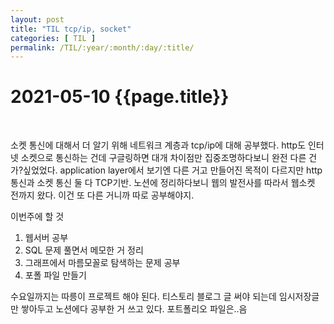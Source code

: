 ```yaml
---
layout: post
title: "TIL tcp/ip, socket"
categories: [ TIL ]
permalink: /TIL/:year/:month/:day/:title/
---
```


# 2021-05-10 {{page.title}}
&nbsp;  

소켓 통신에 대해서 더 알기 위해 네트워크 계층과 tcp/ip에 대해 공부했다. http도 인터넷 소켓으로 통신하는 건데 구글링하면 대개 차이점만 집중조명하다보니 완전 다른 건가?싶었었다. application layer에서 보기엔 다른 거고 만들어진 목적이 다르지만 http 통신과 소켓 통신 둘 다 TCP기반. 노션에 정리하다보니 웹의 발전사를 따라서 웹소켓 전까지 왔다. 이건 또 다른 거니까 따로 공부해야지.  

이번주에 할 것
1. 웹서버 공부
2. SQL 문제 풀면서 메모한 거 정리
3. 그래프에서 마름모꼴로 탐색하는 문제 공부
4. 포폴 파일 만들기

수요일까지는 따릉이 프로젝트 해야 된다. 티스토리 블로그 글 써야 되는데 임시저장글만 쌓아두고 노션에다 공부한 거 쓰고 있다. 포트폴리오 파일은..음
